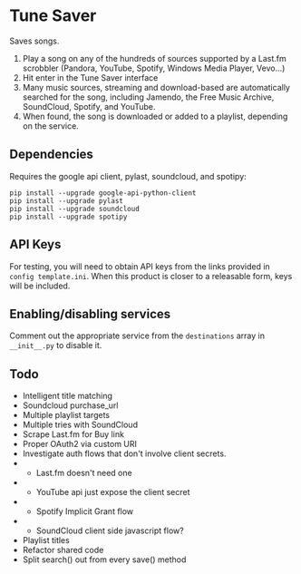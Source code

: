 Tune Saver
==========
Saves songs.

1. Play a song on any of the hundreds of sources supported by a Last.fm
scrobbler (Pandora, YouTube, Spotify, Windows Media Player, Vevo...)
2. Hit enter in the Tune Saver interface
3. Many music sources, streaming and download-based are
automatically searched for the song, including
Jamendo, the Free Music Archive, SoundCloud, Spotify, and YouTube.
4. When found, the song is downloaded or added to a playlist, depending
on the service.


Dependencies
------------
Requires the google api client, pylast, soundcloud, and spotipy:

    pip install --upgrade google-api-python-client
    pip install --upgrade pylast
    pip install --upgrade soundcloud
	pip install --upgrade spotipy
    

API Keys
--------
For testing, you will need to obtain API keys from the links provided in
`config template.ini`. When this product is closer to a releasable form,
keys will be included.


Enabling/disabling services
---------------------------
Comment out the appropriate service from the `destinations` array in
`__init__.py` to disable it.


Todo
----

* Intelligent title matching
* Soundcloud purchase_url
* Multiple playlist targets
* Multiple tries with SoundCloud
* Scrape Last.fm for Buy link
* Proper OAuth2 via custom URI
* Investigate auth flows that don't involve client secrets.
* * Last.fm doesn't need one
* * YouTube api just expose the client secret
* * Spotify Implicit Grant flow
* * SoundCloud client side javascript flow?
* Playlist titles
* Refactor shared code
* Split search() out from every save() method